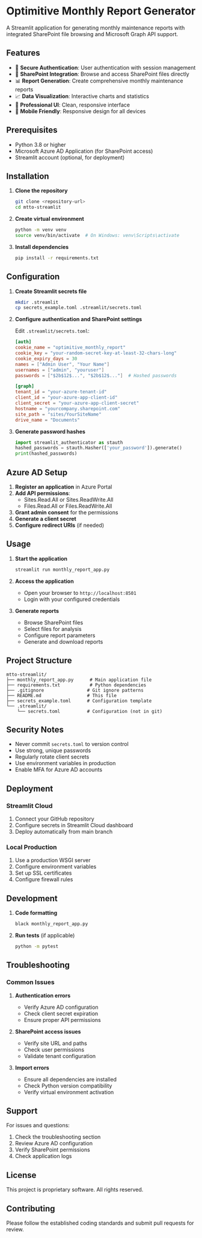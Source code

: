 # Optimitive Monthly Report Generator

A Streamlit application for generating monthly maintenance reports with integrated SharePoint file browsing and Microsoft Graph API support.

## Features

- 🔐 **Secure Authentication**: User authentication with session management
- 📁 **SharePoint Integration**: Browse and access SharePoint files directly
- 📊 **Report Generation**: Create comprehensive monthly maintenance reports
- 📈 **Data Visualization**: Interactive charts and statistics
- 🎨 **Professional UI**: Clean, responsive interface
- 📱 **Mobile Friendly**: Responsive design for all devices

## Prerequisites

- Python 3.8 or higher
- Microsoft Azure AD Application (for SharePoint access)
- Streamlit account (optional, for deployment)

## Installation

1. **Clone the repository**
   ```bash
   git clone <repository-url>
   cd mtto-streamlit
   ```

2. **Create virtual environment**
   ```bash
   python -m venv venv
   source venv/bin/activate  # On Windows: venv\Scripts\activate
   ```

3. **Install dependencies**
   ```bash
   pip install -r requirements.txt
   ```

## Configuration

1. **Create Streamlit secrets file**
   ```bash
   mkdir .streamlit
   cp secrets_example.toml .streamlit/secrets.toml
   ```

2. **Configure authentication and SharePoint settings**
   
   Edit `.streamlit/secrets.toml`:
   
   ```toml
   [auth]
   cookie_name = "optimitive_monthly_report"
   cookie_key = "your-random-secret-key-at-least-32-chars-long"
   cookie_expiry_days = 30
   names = ["Admin User", "Your Name"]
   usernames = ["admin", "youruser"]
   passwords = ["$2b$12$...", "$2b$12$..."]  # Hashed passwords
   
   [graph]
   tenant_id = "your-azure-tenant-id"
   client_id = "your-azure-app-client-id"
   client_secret = "your-azure-app-client-secret"
   hostname = "yourcompany.sharepoint.com"
   site_path = "sites/YourSiteName"
   drive_name = "Documents"
   ```

3. **Generate password hashes**
   ```python
   import streamlit_authenticator as stauth
   hashed_passwords = stauth.Hasher(['your_password']).generate()
   print(hashed_passwords)
   ```

## Azure AD Setup

1. **Register an application** in Azure Portal
2. **Add API permissions**:
   - Sites.Read.All or Sites.ReadWrite.All
   - Files.Read.All or Files.ReadWrite.All
3. **Grant admin consent** for the permissions
4. **Generate a client secret**
5. **Configure redirect URIs** (if needed)

## Usage

1. **Start the application**
   ```bash
   streamlit run monthly_report_app.py
   ```

2. **Access the application**
   - Open your browser to `http://localhost:8501`
   - Login with your configured credentials

3. **Generate reports**
   - Browse SharePoint files
   - Select files for analysis
   - Configure report parameters
   - Generate and download reports

## Project Structure

```
mtto-streamlit/
├── monthly_report_app.py      # Main application file
├── requirements.txt           # Python dependencies
├── .gitignore                # Git ignore patterns
├── README.md                 # This file
├── secrets_example.toml      # Configuration template
└── .streamlit/
    └── secrets.toml          # Configuration (not in git)
```

## Security Notes

- Never commit `secrets.toml` to version control
- Use strong, unique passwords
- Regularly rotate client secrets
- Use environment variables in production
- Enable MFA for Azure AD accounts

## Deployment

### Streamlit Cloud

1. Connect your GitHub repository
2. Configure secrets in Streamlit Cloud dashboard
3. Deploy automatically from main branch

### Local Production

1. Use a production WSGI server
2. Configure environment variables
3. Set up SSL certificates
4. Configure firewall rules

## Development

1. **Code formatting**
   ```bash
   black monthly_report_app.py
   ```

2. **Run tests** (if applicable)
   ```bash
   python -m pytest
   ```

## Troubleshooting

### Common Issues

1. **Authentication errors**
   - Verify Azure AD configuration
   - Check client secret expiration
   - Ensure proper API permissions

2. **SharePoint access issues**
   - Verify site URL and paths
   - Check user permissions
   - Validate tenant configuration

3. **Import errors**
   - Ensure all dependencies are installed
   - Check Python version compatibility
   - Verify virtual environment activation

## Support

For issues and questions:
1. Check the troubleshooting section
2. Review Azure AD configuration
3. Verify SharePoint permissions
4. Check application logs

## License

This project is proprietary software. All rights reserved.

## Contributing

Please follow the established coding standards and submit pull requests for review.